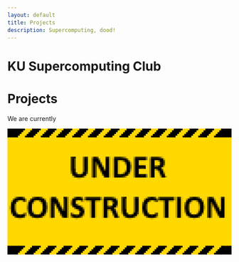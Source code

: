 ```yaml
---
layout: default
title: Projects
description: Supercomputing, dood!
---
```

<h1>KU Supercomputing Club</h1>
<h1>Projects</h1>
We are currently

![IMAGE](/assets/UNDER_CONSTRUCTION.png)
